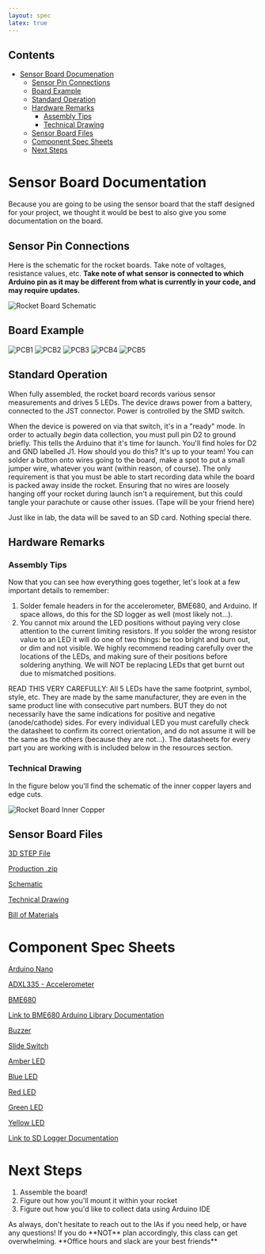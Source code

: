 ```yaml
---
layout: spec
latex: true
---
```


## Contents

- [Sensor Board Documenation](#sensor-board-documentation)
    - [Sensor Pin Connections](#sensor-pin-connections)
    - [Board Example](#board-example)
    - [Standard Operation](#standard-operation)
    - [Hardware Remarks](#hardware-remarks)
        - [Assembly Tips](#assembly-tips)
        - [Technical Drawing](#technical-drawing)
    - [Sensor Board Files](#sensor-board-files)
    - [Component Spec Sheets](#component-spec-sheets)
    - [Next Steps](#next-steps)

# Sensor Board Documentation

Because you are going to be using the sensor board that the staff designed for your project, we thought it would be best to also give you some documentation on the board.

## Sensor Pin Connections

Here is the schematic for the rocket boards. Take note of voltages, resistance values, etc. **Take note of what sensor is connected to which Arduino pin as it may be different from what is currently in your code, and may require updates.**

![Rocket Board Schematic](/media/Rev2%20Schematic.png)

## Board Example
![PCB1](/media/pcb1.jpeg)
![PCB2](/media/pcb2.jpeg)
![PCB3](/media/pcb3.jpeg)
![PCB4](/media/pcb4.jpeg)
![PCB5](/media/pcb5.jpeg)

## Standard Operation
When fully assembled, the rocket board records various sensor measurements and drives 5 LEDs. The device draws power from a battery, connected to the JST connector. Power is controlled by the SMD switch. 

When the device is powered on via that switch, it's in a "ready" mode. In order to actually _begin_ data collection, you must pull pin D2 to ground briefly. This tells the Arduino that it's time for launch. You'll find holes for D2 and GND labelled J1. How should you do this? It's up to your team! You can solder a button onto wires going to the board, make a spot to put a small jumper wire, whatever you want (within reason, of course). The only requirement is that you must be able to start recording data while the board is packed away inside the rocket. Ensuring that no wires are loosely hanging off your rocket during launch isn't a requirement, but this could tangle your parachute or cause other issues. (Tape will be your friend here)

Just like in lab, the data will be saved to an SD card. Nothing special there.

## Hardware Remarks

### Assembly Tips
Now that you can see how everything goes together, let's look at a few important details to remember:

1. Solder female headers in for the accelerometer, BME680, and Arduino. If space allows, do this for the SD logger as well (most likely not...).
2. You cannot mix around the LED positions without paying very close attention to the current limiting resistors. If you solder the wrong resistor value to an LED it will do one of two things: be too bright and burn out, or dim and not visible. We highly recommend reading carefully over the locations of the LEDs, and making sure of their positions before soldering anything. We will NOT be replacing LEDs that get burnt out due to mismatched positions.

<div class="primer-spec-callout danger" markdown="1">
READ THIS VERY CAREFULLY: All 5 LEDs have the same footprint, symbol, style, etc. They are made by the same manufacturer, they are even in the same product line with consecutive part numbers. BUT they do not necessarily have the same indications for positive and negative (anode/cathode) sides. For every individual LED you must carefully check the datasheet to confirm its correct orientation, and do not assume it will be the same as the others (because they are not...). The datasheets for every part you are working with is included below in the resources section.
</div>

### Technical Drawing
In the figure below you'll find the schematic of the inner copper layers and edge cuts.

![Rocket Board Inner Copper](/media/inner_copper.png)

## Sensor Board Files

<a href="../sensor-board/Rocket Boards_rev2.step" download>3D STEP File</a>

<a href="../sensor-board/Rocket_Boards_-_Rev2.zip" download>Production .zip</a>

<a href="../sensor-board/Rev2 Schematic.pdf" download>Schematic</a>

<a href="../sensor-board/Rocket Boards_rev2 Drawing v1.pdf" download>Technical Drawing</a>

<a href="../sensor-board/bom.csv" download>Bill of Materials</a>

# Component Spec Sheets

<a href="../components/ABX00033.pdf" download>Arduino Nano</a>

<a href="../components/ADXL335.pdf" download>ADXL335 - Accelerometer</a>

<a href="../components/bme680.pdf" download>BME680</a>

[Link to BME680 Arduino Library Documentation](https://adafruit.github.io/Adafruit_BME680/html/class_adafruit___b_m_e680.html)

<a href="../components/buzzer.pdf" download>Buzzer</a>

<a href="../components/slide-switch.pdf" download>Slide Switch</a>

<a href="../components/SM1206NAC-IL.pdf" download>Amber LED</a>

<a href="../components/SM1206NBWC-IL.pdf" download>Blue LED</a>

<a href="../components/SM1206NHC-IL.pdf" download>Red LED</a>

<a href="../components/SM1206NPGC-IL.pdf" download>Green LED</a>

<a href="../components/SM1206NYC-IL.pdf" download>Yellow LED</a>

[Link to SD Logger Documentation](https://github.com/adafruit/MicroSD-breakout-board)

# Next Steps
1. Assemble the board!
2. Figure out how you'll mount it within your rocket
3. Figure out how you'd like to collect data using Arduino IDE

<div class="primer-spec-callout danger" markdown="1">
As always, don't hesitate to reach out to the IAs if you need help, or have any questions! If you do **NOT** plan accordingly, this class can get overwhelming. **Office hours and slack are your best friends**
</div>